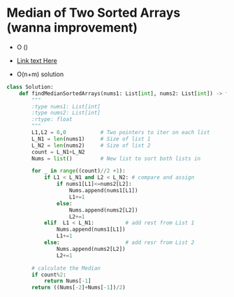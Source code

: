 # Median of Two Sorted Arrays (wanna improvement)
- O ()
- [Link text Here]([https://leetcode.com/problems/median-of-two-sorted-arrays/discuss/1641789/Binary-Search-Explained](https://link-url-here.org)
)

- O(n+m) solution
```Python
class Solution:
    def findMedianSortedArrays(nums1: List[int], nums2: List[int]) -> float:
        """
        :type nums1: List[int]
        :type nums2: List[int]
        :rtype: float
        """
        L1,L2 = 0,0           # Two pointers to iter on each list
        L_N1 = len(nums1)     # Size of list 1
        L_N2 = len(nums2)     # Size of list 2
        count = L_N1+L_N2     
        Nums = list()         # New list to sort both lists in

        for _ in range((count)//2 +1):
            if L1 < L_N1 and L2 < L_N2: # compare and assign
                if nums1[L1]<=nums2[L2]:
                    Nums.append(nums1[L1])
                    L1+=1
                else:
                    Nums.append(nums2[L2])
                    L2+=1
            elif  L1 < L_N1:          # add rest from List 1
                Nums.append(nums1[L1])
                L1+=1
            else:                     # add resr from List 2
                Nums.append(nums2[L2])
                L2+=1

        # calculate the Median
        if count%2: 
            return Nums[-1]
        return ((Nums[-2]+Nums[-1])/2)
```
